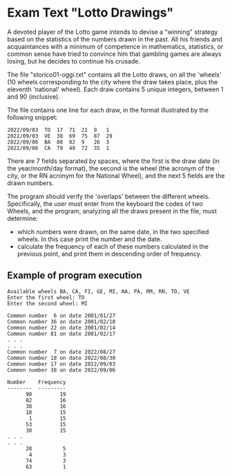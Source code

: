 # Exam Text "Lotto Drawings"

A devoted player of the Lotto game intends to devise a "winning" strategy based on the statistics of the numbers drawn in the past. All his friends and acquaintances with a minimum of competence in mathematics, statistics, or common sense have tried to convince him that gambling games are always losing, but he decides to continue his crusade.

The file "storico01-oggi.txt" contains all the Lotto draws, on all the 'wheels' (10 wheels corresponding to the city where the draw takes place, plus the eleventh 'national' wheel). Each draw contains 5 unique integers, between 1 and 90 (inclusive).

The file contains one line for each draw, in the format illustrated by the following snippet:

    2022/09/03	TO	17	71	21	9	1
    2022/09/03	VE	38	69	75	87	29
    2022/09/06	BA	80	82	9	26	3
    2022/09/06	CA	79	49	72	35	1

There are 7 fields separated by spaces, where the first is the draw date (in the year/month/day format), the second is the wheel (the acronym of the city, or the RN acronym for the National Wheel), and the next 5 fields are the drawn numbers.

The program should verify the 'overlaps' between the different wheels. Specifically, the user must enter from the keyboard the codes of two Wheels, and the program, analyzing all the draws present in the file, must determine:

- which numbers were drawn, on the same date, in the two specified wheels. In this case print the number and the date.
- calculate the frequency of each of these numbers calculated in the previous point, and print them in descending order of frequency.

## Example of program execution
```
Available wheels BA, CA, FI, GE, MI, NA, PA, RM, RN, TO, VE
Enter the first wheel: TO
Enter the second wheel: MI

Common number  6 on date 2001/01/27
Common number 36 on date 2001/02/10
Common number 22 on date 2001/02/14
Common number 81 on date 2001/02/17
. . .
. . .
Common number  7 on date 2022/08/27
Common number 18 on date 2022/08/30
Common number 17 on date 2022/09/03
Common number 38 on date 2022/09/06
    
Number    Frequency
--------  ---------
      90         19
      82         16
      38         16
      18         15
       1         15
      53         15
      30         15
. . .
. . .
      28          5
       4          3
      74          3
      63          1
```
